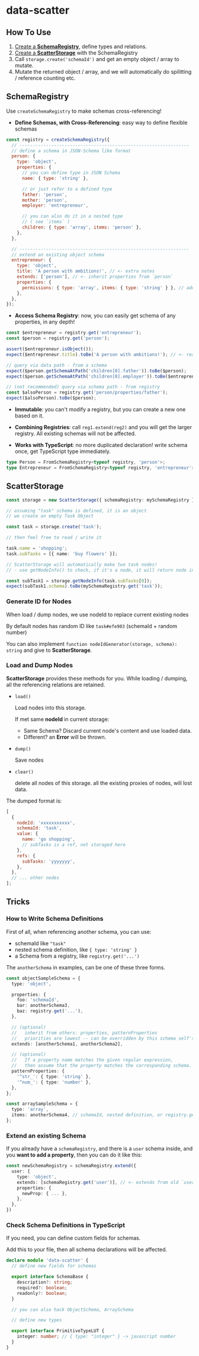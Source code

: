# data-scatter

## How To Use

1. [Create a **SchemaRegistry**](#SchemaRegistry), define types and relations.
2. [Create a **ScatterStorage**](#ScatterStorage) with the SchemaRegistry
3. Call `storage.create('schemaId')` and get an empty object / array to mutate.
4. Mutate the returned object / array, and we will automatically do spilitting / reference counting etc.

## SchemaRegistry

Use `createSchemaRegistry` to make schemas cross-referencing!

- **Define Schemas, with Cross-Referencing**: easy way to define flexible schemas

```js
const registry = createSchemaRegistry({
  // ----------------------------------------------------------------
  // define a schema in JSON-Schema like format
  person: {
    type: 'object',
    properties: {
      // you can define type in JSON Schema
      name: { type: 'string' },

      // or just refer to a defined type
      father: 'person',
      mother: 'person',
      employer: 'entrepreneur',

      // you can also do it in a nested type
      // ( see `items` )
      children: { type: 'array', items: 'person' },
    },
  },

  // ----------------------------------------------------------------
  // extend an existing object schema
  entrepreneur: {
    type: 'object',
    title: 'A person with ambitions!', // <- extra notes
    extends: ['person'], // <- inherit properties from `person`
    properties: {
      permissions: { type: 'array', items: { type: 'string' } }, // add string[]
    },
  },
});
```

- **Access Schema Registry**: now, you can easily get schema of any properties, in any depth!

```js
const $entrepreneur = registry.get('entrepreneur');
const $person = registry.get('person');

assert($entrepreneur.isObject());
expect($entrepreneur.title).toBe('A person with ambitions!'); // <- read extra notes

// query via data path - from a schema
expect($person.getSchemaAtPath('children[0].father')).toBe($person);
expect($person.getSchemaAtPath('children[0].employer')).toBe($entrepreneur);

// (not recommended) query via schema path - from registry
const $alsoPerson = registry.get('person/properties/father');
expect($alsoPerson).toBe($person);
```

- **Immutable**: you can't modify a registry, but you can create a new one based on it.

- **Combining Registries**: call `reg1.extend(reg2)` and you will get the larger registry. All existing schemas will not be affected.

- **Works with TypeScript**: no more duplicated declaration! write schema once, get TypeScript type immediately.

```ts
type Person = FromSchemaRegistry<typeof registry, 'person'>;
type Entrepreneur = FromSchemaRegistry<typeof registry, 'entrepreneur'>;
```

## ScatterStorage

```ts
const storage = new ScatterStorage({ schemaRegistry: mySchemaRegistry });

// assuming "task" schema is defined, it is an object
// we create an empty Task Object

const task = storage.create('task');

// then feel free to read / write it

task.name = 'shopping';
task.subTasks = [{ name: 'buy flowers' }];

// ScatterStorage will automatically make two task nodes!
// - use getNodeInfo() to check, if it's a node, it will return node info

const subTask1 = storage.getNodeInfo(task.subTasks[0]);
expect(subTask1.schema).toBe(mySchemaRegistry.get('task'));
```

### Generate ID for Nodes

When load / dump nodes, we use nodeId to replace current existing nodes

By default nodes has random ID like `task#efe903` (schemaId + random number)

You can also implement `function nodeIdGenerator(storage, schema): string` and give to **ScatterStorage**.

### Load and Dump Nodes

**ScatterStorage** provides these methods for you. While loading / dumping, all the referencing relations are retained.

- `load()`

  Load nodes into this storage.

  If met same **nodeId** in current storage:

  - Same Schema? Discard current node's content and use loaded data.
  - Different? an **Error** will be thrown.

- `dump()`

  Save nodes

- `clear()`

  delete all nodes of this storage. all the existing proxies of nodes, will lost data.

The dumped format is:

```js
[
  {
    nodeId: 'xxxxxxxxxxx',
    schemaId: 'task',
    value: {
      name: 'go shopping',
      // subTasks is a ref, not storaged here
    },
    refs: {
      subTasks: 'yyyyyyy',
    },
  },
  // ... other nodes
];
```

###

## Tricks

### How to Write Schema Definitions

First of all, when referencing another schema, you can use:

- schemaId like `"task"`
- nested schema definition, like `{ type: 'string' }`
- a Schema from a registry, like `registry.get('...')`

The `anotherSchema` in examples, can be one of these three forms.

```ts
const objectSampleSchema = {
  type: 'object',

  properties: {
    foo: 'schemaId',
    bar: anotherSchema3,
    baz: registry.get('...'),
  },

  // (optional) 
  //   inherit from others: properties, patternProperties
  //   priorities are lowest -- can be overridden by this schema self's definitions
  extends: [anotherSchema1, anotherSchema2], 

  // (optional)
  //   If a property name matches the given regular expression, 
  //   then assume that the property matches the corresponding schema.
  patternProperties: {
    '^str_': { type: 'string' },
    '^num_': { type: 'number' },
  },
};

const arraySampleSchema = {
  type: 'array',
  items: anotherSchema4, // schemaId, nested definition, or registry.get('...')
};
```

### Extend an existing Schema

If you already have a `schemaRegistry`, and there is a `user` schema inside, and you **want to add a property**,
then you can do it like this:

```ts
const newSchemaRegistry = schemaRegistry.extend({
  user: {
    type: 'object',
    extends: [schemaRegistry.get('user')], // <- extends from old `user` schema, from old registry
    properties: {
      newProp: { ... },
    },
  },
})
```

### Check Schema Definitions in TypeScript

If you need, you can define custom fields for schemas.

Add this to your file, then all schema declarations will be affected.

```ts
declare module 'data-scatter' {
  // define new fields for schemas

  export interface SchemaBase {
    description?: string;
    required?: boolean;
    readonly?: boolean;
  }

  // you can also hack ObjectSchema, ArraySchema

  // define new types

  export interface PrimitiveTypeLUT {
    integer: number; // { type: "integer" } -> javascript number
  }
}
```
